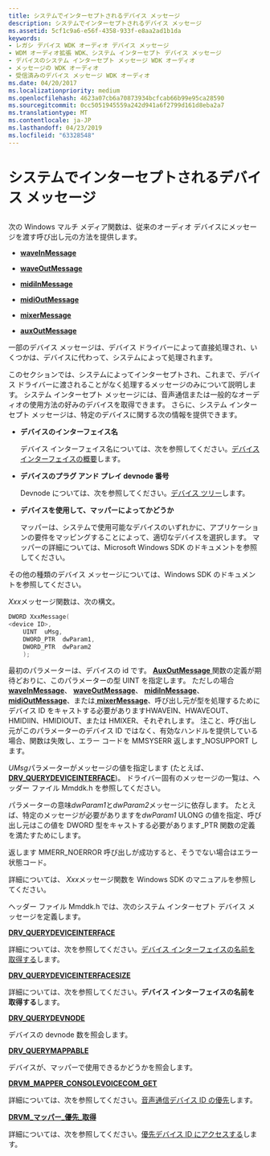 ```yaml
---
title: システムでインターセプトされるデバイス メッセージ
description: システムでインターセプトされるデバイス メッセージ
ms.assetid: 5cf1c9a6-e56f-4358-933f-e8aa2ad1b1da
keywords:
- レガシ デバイス WDK オーディオ デバイス メッセージ
- WDM オーディオ拡張 WDK、システム インターセプト デバイス メッセージ
- デバイスのシステム インターセプト メッセージ WDK オーディオ
- メッセージの WDK オーディオ
- 受信済みのデバイス メッセージ WDK オーディオ
ms.date: 04/20/2017
ms.localizationpriority: medium
ms.openlocfilehash: 4623a07cb6a70873934bcfcab66b99e95ca28590
ms.sourcegitcommit: 0cc5051945559a242d941a6f2799d161d8eba2a7
ms.translationtype: MT
ms.contentlocale: ja-JP
ms.lasthandoff: 04/23/2019
ms.locfileid: "63328548"
---
```

# <a name="system-intercepted-device-messages"></a>システムでインターセプトされるデバイス メッセージ


## <span id="system_intercepted_device_messages"></span><span id="SYSTEM_INTERCEPTED_DEVICE_MESSAGES"></span>


次の Windows マルチ メディア関数は、従来のオーディオ デバイスにメッセージを渡す呼び出し元の方法を提供します。

-   [**waveInMessage**](https://msdn.microsoft.com/library/windows/desktop/dd743846)

-   [**waveOutMessage**](https://msdn.microsoft.com/library/windows/desktop/dd743865)

-   [**midiInMessage**](https://msdn.microsoft.com/library/windows/desktop/dd798457)

-   [**midiOutMessage**](https://msdn.microsoft.com/library/windows/desktop/dd798475)

-   [**mixerMessage**](https://msdn.microsoft.com/library/windows/desktop/dd757307)

-   [**auxOutMessage**](https://msdn.microsoft.com/library/windows/desktop/dd756716)

一部のデバイス メッセージは、デバイス ドライバーによって直接処理され、いくつかは、デバイスに代わって、システムによって処理されます。

このセクションでは、システムによってインターセプトされ、これまで、デバイス ドライバーに渡されることがなく処理するメッセージのみについて説明します。 システム インターセプト メッセージには、音声通信または一般的なオーディオの使用方法の好みのデバイスを取得できます。 さらに、システム インターセプト メッセージは、特定のデバイスに関する次の情報を提供できます。

-   **デバイスのインターフェイス名**

    デバイス インターフェイス名については、次を参照してください。[デバイス インターフェイスの概要](https://msdn.microsoft.com/library/windows/hardware/ff549460)します。

-   **デバイスのプラグ アンド プレイ devnode 番号**

    Devnode については、次を参照してください。[デバイス ツリー](https://msdn.microsoft.com/library/windows/hardware/ff543194)します。

-   **デバイスを使用して、マッパーによってかどうか**

    マッパーは、システムで使用可能なデバイスのいずれかに、アプリケーションの要件をマッピングすることによって、適切なデバイスを選択します。 マッパーの詳細については、Microsoft Windows SDK のドキュメントを参照してください。

その他の種類のデバイス メッセージについては、Windows SDK のドキュメントを参照してください。

*Xxx*メッセージ関数は、次の構文。

```cpp
DWORD XxxMessage(
<device ID>,
    UINT  uMsg,
    DWORD_PTR  dwParam1,
    DWORD_PTR  dwParam2
    );
```

最初のパラメーターは、デバイスの id です。 [ **AuxOutMessage** ](https://msdn.microsoft.com/library/windows/desktop/dd756716)関数の定義が期待どおりに、このパラメーターの型 UINT を指定します。 ただしの場合[ **waveInMessage**](https://msdn.microsoft.com/library/windows/desktop/dd743846)、 [ **waveOutMessage**](https://msdn.microsoft.com/library/windows/desktop/dd743865)、 [ **midiInMessage**](https://msdn.microsoft.com/library/windows/desktop/dd798457)、 [ **midiOutMessage**](https://msdn.microsoft.com/library/windows/desktop/dd798475)、または[ **mixerMessage**](https://msdn.microsoft.com/library/windows/desktop/dd757307)、呼び出し元が型を処理するためにデバイス ID をキャストする必要がありますHWAVEIN、HWAVEOUT、HMIDIIN、HMIDIOUT、または HMIXER、それぞれします。 注こと、呼び出し元がこのパラメーターのデバイス ID ではなく、有効なハンドルを提供している場合、関数は失敗し、エラー コードを MMSYSERR 返します\_NOSUPPORT します。

*UMsg*パラメーターがメッセージの値を指定します (たとえば、 [ **DRV\_QUERYDEVICEINTERFACE**](https://msdn.microsoft.com/library/windows/hardware/ff536363))。 ドライバー固有のメッセージの一覧は、ヘッダー ファイル Mmddk.h を参照してください。

パラメーターの意味*dwParam1*と*dwParam2*メッセージに依存します。 たとえば、特定のメッセージが必要がありますを*dwParam1* ULONG の値を指定、呼び出し元はこの値を DWORD 型をキャストする必要があります\_PTR 関数の定義を満たすためにします。

返します MMERR\_NOERROR 呼び出しが成功すると、そうでない場合はエラー状態コード。

詳細については、 *Xxx*メッセージ関数を Windows SDK のマニュアルを参照してください。

ヘッダー ファイル Mmddk.h では、次のシステム インターセプト デバイス メッセージを定義します。

[**DRV\_QUERYDEVICEINTERFACE**](https://msdn.microsoft.com/library/windows/hardware/ff536363)

詳細については、次を参照してください。[デバイス インターフェイスの名前を取得する](obtaining-a-device-interface-name.md)します。

[**DRV\_QUERYDEVICEINTERFACESIZE**](https://msdn.microsoft.com/library/windows/hardware/ff536364)

詳細については、次を参照してください。**デバイス インターフェイスの名前を取得する**します。

[**DRV\_QUERYDEVNODE**](https://msdn.microsoft.com/library/windows/hardware/ff536365)

デバイスの devnode 数を照会します。

[**DRV\_QUERYMAPPABLE**](https://msdn.microsoft.com/library/windows/hardware/ff536366)

デバイスが、マッパーで使用できるかどうかを照会します。

[**DRVM\_MAPPER\_CONSOLEVOICECOM\_GET**](https://msdn.microsoft.com/library/windows/hardware/ff536361)

詳細については、次を参照してください。[音声通信デバイス ID の優先](preferred-voice-communications-device-id.md)します。

[**DRVM\_マッパー\_優先\_取得**](https://msdn.microsoft.com/library/windows/hardware/ff536362)

詳細については、次を参照してください。[優先デバイス ID にアクセスする](accessing-the-preferred-device-id.md)します。

 

 





